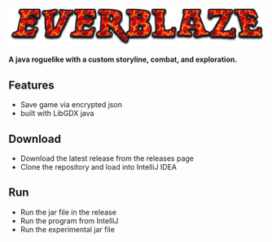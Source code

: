 ![EverBlaze](https://github.com/Rohan-Bansal/EverBlaze/blob/master/core/assets/UI/title.png)

__A java roguelike with a custom storyline, combat, and exploration.__

## Features

- Save game via encrypted json
- built with LibGDX java

## Download

* Download the latest release from the releases page
* Clone the repository and load into IntelliJ IDEA

## Run

* Run the jar file in the release
* Run the program from IntelliJ
* Run the experimental jar file

